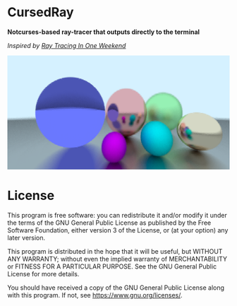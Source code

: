# CursedRay

**Notcurses-based ray-tracer that outputs directly to the terminal**

*Inspired by [Ray Tracing In One Weekend](https://raytracing.github.io/)*

![Example Rendering](renders/example0.png)

# License

This program is free software: you can redistribute it and/or modify it under the terms of the GNU General Public License as published by the Free Software Foundation, either version 3 of the License, or (at your option) any later version.

This program is distributed in the hope that it will be useful, but WITHOUT ANY WARRANTY; without even the implied warranty of MERCHANTABILITY or FITNESS FOR A PARTICULAR PURPOSE. See the GNU General Public License for more details.

You should have received a copy of the GNU General Public License along with this program. If not, see <https://www.gnu.org/licenses/>. 
